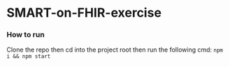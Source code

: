 # SMART-on-FHIR-exercise

### How to run
Clone the repo then cd into the project root then run the following cmd:
```npm i && npm start```